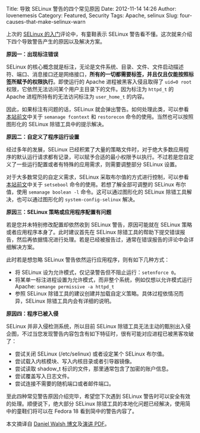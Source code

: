 Title: 导致 SELinux 警告的四个常见原因
Date: 2012-11-14 14:26
Author: lovenemesis
Category: Featured, Security
Tags: Apache, selinux
Slug: four-causes-that-make-selinux-warn

上次的 [SELinux
的入门](http://linuxtoy.org/archives/selinux-introduction.html)评论中，有童鞋表示
SELinux 警告看不懂。这次就来介绍下四个导致警告产生的原因以及解决方案。

**原因一：出现标注错误**

SELinux
的核心概念就是标注，无论是文件系统、目录、文件、文件启动描述符、端口、消息接口还是网络接口，**所有的一切都需要标签，并且仅且仅能按照标签所赋予的权限执行**。即使运行的
Apache 进程被黑客入侵且取得了 `uid=0 root`
权限，它依然无法访问某个用户主目录下的文件。因为标注为 `httpd_t` 的
Apache 进程所持有的无法访问标注为 `user_home_t` 的内容。

因此，如果标注有问题的话，SELinux
就会弹出警告。如何处理此类，可以参看[本站前文](http://linuxtoy.org/archives/selinux-introduction.html)中关于
`semanage fcontext` 和 `restorecon` 命令的使用。当然也可以按照图形化的
SELinux 除错工具中的提示解决。

**原因二：自定义了程序运行设置**

经过多年的发展，SELinux
已经积累了大量的策略文件时，对于绝大多数应用程序的默认运行请求都有记录，可以赋予合适的最小权限予以执行。不过若是您自定义了一些运行配置或者有特殊的应用需求，则需要调整部分
SELinux 设置。

对于大多数常见的自定义需求，SELinux
采取布尔值的方式进行控制，可以参看[本站前文](http://linuxtoy.org/archives/selinux-introduction.html)中关于
`setsebool` 命令的使用。若想了解全部可调整的 SELinux 布尔值，使用
`semanage boolean ­-l` 命令。这可以通过图形化的 SELinux
除错工具解决，也可以通过图形化的 `system-config-selinux` 解决。

**原因三：SELinux 策略或应用程序配置有问题**

若是您并未特别修改配置却依然收到 SELinux 警告，原因可能就在 SELinux
策略或者应用程序本身了。此时建议首先在 SELinux
除错工具的帮助下提交错误报告，然后再依据情况进行处理。若是已经被报告过，通常在错误报告的评论中会详细解决方案。

此时若是想忽略 SELinux 警告依然运行应用程序，则有如下几种方式：

-   将 SELinux 设为允许模式，仅记录警告但不阻止运行：`setenforce 0`。
-   将某单一标注进程设置为允许模式，而非整个系统，例如仅想以允许模式运行
    Apache: `semange permissive -a httpd_t`
-   参照 SELinux
    除错工具的建议创建并加载自定义策略。具体过程依情况而异，SELinux
    除错工具内会有详细的说明。

**原因四：程序已被入侵**

SELinux 并非入侵检测系统，所以目前 SELinux
除错工具无法主动的甄别出入侵企图，不过当您发现警告内容包含有如下特征时，很有可能对应进程已被黑客攻破了：

-   尝试关闭 SELinux (/etc/selinux) 或者设定某个 SELinux 布尔值。
-   尝试载入内核模块、写入内核目录或者引导器镜像。
-   尝试读取 shadow\_t 标识的文件，那里通常包含了加密的账户信息。
-   尝试覆盖写入日志文件。
-   尝试连接不需要的随机端口或者邮件端口。

至此四种常见警告原因介绍完毕，希望您下次遇到 SELinux
警告时可以安全有效的处理。顺便说下，绝大部分 SELinux
除错工具的本地化问题已经解决，使用简中的童鞋们将可以在 Fedora 18
看到简中的警告内容了。

本文摘译自 [Daniel Walsh
博文](http://drupalwatchdog.com/2/2/apache-selinux)及[演讲
PDF](http://people.fedoraproject.org/~dwalsh/SELinux/Presentations/selinux_four_things.pdf)。
